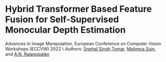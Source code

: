 # Hybrid Transformer Based Feature Fusion for Self-Supervised Monocular Depth Estimation 
Advances in Image Manipulation, European Conference on Computer Vision Workshops (ECCVW) 2022
\\ Authors: [Snehal Singh Tomar](https://www.snehalstomar.github.io), [Maitreya Suin](https://maitreyasuin.github.io), and [A.N. Rajagopalan](https://www.ee.iitm.ac.in/raju/)
